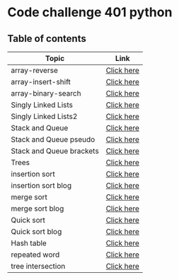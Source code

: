 # Code challenge 401 python

## Table of contents


| Topic         | Link                                                                                                         |
| ------------- | ------------------------------------------------------------------------------------------------------------ |
| array-reverse | [Click here](https://github.com/QamarAlkhatib/data-structures-and-algorithms-401/blob/main/code401/array-reverse/README.md) |
| array-insert-shift | [Click here](https://github.com/QamarAlkhatib/data-structures-and-algorithms-401/blob/main/code401/array-insert-shift/README.md) |
| array-binary-search| [Click here](https://github.com/QamarAlkhatib/data-structures-and-algorithms-401/blob/main/code401/array-binary-search/README.md) |
| Singly Linked Lists| [Click here](https://github.com/QamarAlkhatib/data-structures-and-algorithms-401/blob/main/code401/Singly-Linked-Lists/README.md)
| Singly Linked Lists2| [Click here](https://github.com/QamarAlkhatib/data-structures-and-algorithms-401/blob/main/code401/Singly-Linked-Lists/README2.md)
| Stack and Queue| [Click here](https://github.com/QamarAlkhatib/data-structures-and-algorithms-401/blob/main/code401/stack-and-queue/README.md)
| Stack and Queue pseudo| [Click here](https://github.com/QamarAlkhatib/data-structures-and-algorithms-401/blob/main/code401/stack-and-queue/stack-queue-pesudo.md)
| Stack and Queue brackets| [Click here](https://github.com/QamarAlkhatib/data-structures-and-algorithms-401/blob/main/code401/stack-and-queue/readmeBrackets.md)
| Trees| [Click here](https://github.com/QamarAlkhatib/data-structures-and-algorithms-401/blob/main/code401/tree-bts/README.md)
| insertion sort| [Click here](https://github.com/QamarAlkhatib/data-structures-and-algorithms-401/blob/main/code401/insertion-sort/README.md)
| insertion sort blog | [Click here](https://github.com/QamarAlkhatib/data-structures-and-algorithms-401/blob/main/code401/insertion-sort/BLOG.md)
| merge sort| [Click here](https://github.com/QamarAlkhatib/data-structures-and-algorithms-401/tree/main/code401/merge-sort)
| merge sort blog | [Click here](https://github.com/QamarAlkhatib/data-structures-and-algorithms-401/blob/main/code401/merge-sort/BLOG.md)
| Quick sort| [Click here](https://github.com/QamarAlkhatib/data-structures-and-algorithms-401/tree/main/code401/quick-sort)
| Quick sort blog | [Click here](https://github.com/QamarAlkhatib/data-structures-and-algorithms-401/blob/main/code401/quick-sort/BLOG.md)
| Hash table | [Click here](https://github.com/QamarAlkhatib/data-structures-and-algorithms-401/blob/main/code401/hash-table/README.md)
| repeated word | [Click here](https://github.com/QamarAlkhatib/data-structures-and-algorithms-401/blob/main/code401/hashmap-repeated-word/README.md)
| tree intersection | [Click here](https://github.com/QamarAlkhatib/data-structures-and-algorithms-401/blob/main/code401/tree-intersection/README.md)
